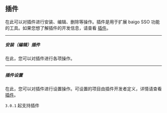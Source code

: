 ## 插件

在此可以对插件进行安装、编辑、删除等操作。插件是用于扩展 baigo SSO 功能的工具。如果您想了解插件的开发信息，请查看 [插件](../plugin/index.md)。


----------

##### 安装（编辑）插件

在此，您可以对插件进行各项操作。


----------


##### 插件设置

在此，您可以对插件进行设置操作。可设置的项目由插件开发者定义，详情请查看 [插件](../plugin/index.md)。

`3.0.1` 起支持插件
